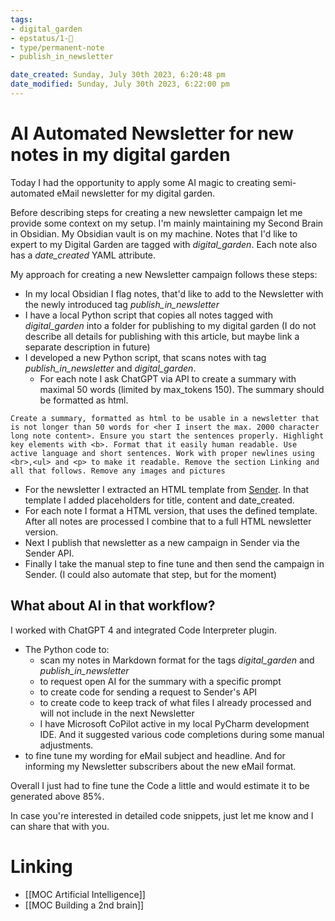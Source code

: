 ```yaml
---
tags: 
- digital_garden
- epstatus/1-🌱
- type/permanent-note
- publish_in_newsletter

date_created: Sunday, July 30th 2023, 6:20:48 pm
date_modified: Sunday, July 30th 2023, 6:22:00 pm
---
```

# AI Automated Newsletter for new notes in my digital garden
Today I had the opportunity to apply some AI magic to creating  semi-automated eMail newsletter for my digital garden.

Before describing steps for creating a new newsletter campaign let me provide some context on my setup. I'm mainly maintaining my Second Brain in Obsidian. My Obsidian vault is on my machine. Notes that I'd like to expert to my Digital Garden are tagged with *digital_garden*. Each note also has a *date_created* YAML attribute.

My approach for creating a new Newsletter campaign follows these steps:
* In my local Obsidian I flag notes, that'd like to add to the Newsletter with the newly introduced tag *publish_in_newsletter*
* I have a local Python script that copies all notes tagged with *digital_garden* into a folder for publishing to my digital garden (I do not describe all details for publishing with this article, but maybe link a separate description in future)
* I developed a new Python script, that scans notes with tag *publish_in_newsletter* and *digital_garden*. 
	* For each note I ask ChatGPT via API to create a summary with maximal 50 words (limited by max_tokens 150). The summary should be formatted as html.

```
Create a summary, formatted as html to be usable in a newsletter that is not longer than 50 words for <her I insert the max. 2000 character long note content>. Ensure you start the sentences properly. Highlight key elements with <b>. Format that it easily human readable. Use active language and short sentences. Work with proper newlines using <br>,<ul> and <p> to make it readable. Remove the section Linking and all that follows. Remove any images and pictures
```
* For the newsletter I extracted an HTML template from [Sender](https://app.sender.net/). In that template I added placeholders for title, content and date_created. 
* For each note I format a HTML version, that uses the defined template. After all notes are processed I combine that to a full HTML newsletter version.
* Next I publish that newsletter as a new campaign in Sender via the Sender API.
* Finally I take the manual step to fine tune and then send the campaign in Sender. (I could also automate that step, but for the moment)

## What about AI in that workflow?
I worked with ChatGPT 4 and integrated Code Interpreter plugin.
+ The Python code to: 
	+ scan my notes in Markdown format for the tags *digital_garden* and *publish_in_newsletter* 
	+ to request open AI for the summary with a specific prompt
	+ to create code for sending a request to Sender's API
	+ to create code to keep track of what files I already processed and will not include in the next Newsletter
	+ I have Microsoft CoPilot active in my local PyCharm development IDE. And it suggested various code completions during some manual adjustments.
+ to fine tune my wording for eMail subject and headline. And for informing my Newsletter subscribers about the new eMail format.

Overall I just had to fine tune the Code a little and would estimate it to be generated above 85%. 

In case you're interested in detailed code snippets, just let me know and I can share that with you. 

# Linking
+ [[MOC Artificial Intelligence]]
+ [[MOC Building a 2nd brain]]

